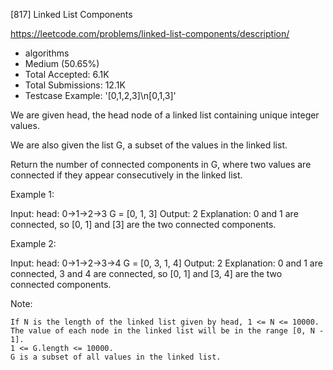 [817] Linked List Components  

https://leetcode.com/problems/linked-list-components/description/

* algorithms
* Medium (50.65%)
* Total Accepted:    6.1K
* Total Submissions: 12.1K
* Testcase Example:  '[0,1,2,3]\n[0,1,3]'

We are given head, the head node of a linked list containing unique integer values.

We are also given the list G, a subset of the values in the linked list.

Return the number of connected components in G, where two values are connected if they appear consecutively in the linked list.

Example 1:


Input: 
head: 0->1->2->3
G = [0, 1, 3]
Output: 2
Explanation: 
0 and 1 are connected, so [0, 1] and [3] are the two connected components.


Example 2:


Input: 
head: 0->1->2->3->4
G = [0, 3, 1, 4]
Output: 2
Explanation: 
0 and 1 are connected, 3 and 4 are connected, so [0, 1] and [3, 4] are the two connected components.


Note: 


	If N is the length of the linked list given by head, 1 <= N <= 10000.
	The value of each node in the linked list will be in the range [0, N - 1].
	1 <= G.length <= 10000.
	G is a subset of all values in the linked list.

